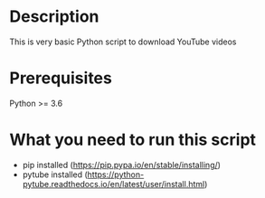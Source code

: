 # Description
This is very basic Python script to download YouTube videos

# Prerequisites
Python >= 3.6

# What you need to run this script
* pip installed (https://pip.pypa.io/en/stable/installing/)
* pytube installed (https://python-pytube.readthedocs.io/en/latest/user/install.html)
